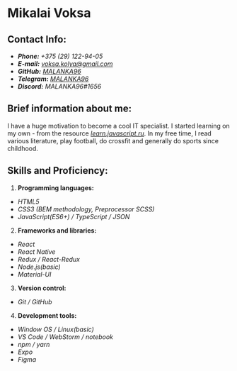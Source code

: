 # Mikalai Voksa

## Contact Info:

- **_Phone:_** _+375 (29) 122-94-05_
- **_E-mail:_** *voksa.kolya@gmail.com*
- **_GitHub:_** _[MALANKA96](https://github.com/MALANKA96)_
- **_Telegram:_** _[MALANKA96](https://t.me/MALANKA96)_
- **_Discord:_** _MALANKA96#1656_

## Brief information about me:

I have a huge motivation to become a cool IT specialist. I started learning on my own - from the resource _[learn.javascript.ru](https://learn.javascript.ru/)_. In my free time, I read various literature, play football, do crossfit and generally do sports since childhood.

## Skills and Proficiency:

1. **Programming languages:**

- _HTML5_
- _CSS3 (BEM methodology, Preprocessor SCSS)_
- _JavaScript(ES6+) / TypeScript / JSON_

2. **Frameworks and libraries:**

- _React_
- _React Native_
- _Redux / React-Redux_
- _Node.js(basic)_
- _Material-UI_

3. **Version control:**

- _Git / GitHub_

4. **Development tools:**

- _Window OS / Linux(basic)_
- _VS Code / WebStorm / notebook_
- _npm / yarn_
- _Expo_
- _Figma_
